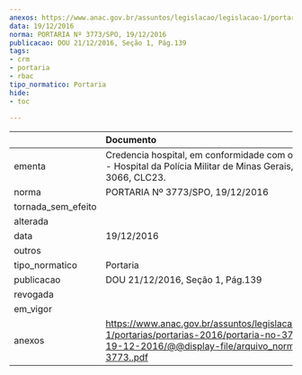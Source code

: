 ```yaml
---
anexos: https://www.anac.gov.br/assuntos/legislacao/legislacao-1/portarias/portarias-2016/portaria-no-3773-spo-19-12-2016/@@display-file/arquivo_norma/PA2016-3773..pdf
data: 19/12/2016
norma: PORTARIA Nº 3773/SPO, 19/12/2016
publicacao: DOU 21/12/2016, Seção 1, Pág.139
tags:
- crm
- portaria
- rbac
tipo_normatico: Portaria
hide: 
- toc 
 
---
```


|                    | Documento                                                                                                                                                       |
|:-------------------|:----------------------------------------------------------------------------------------------------------------------------------------------------------------|
| ementa             | Credencia hospital, em conformidade com o RBAC nº 67 - Hospital da Polícia Militar de Minas Gerais, CRM/MG 3066, CLC23.                                         |
| norma              | PORTARIA Nº 3773/SPO, 19/12/2016                                                                                                                                |
| tornada_sem_efeito |                                                                                                                                                                 |
| alterada           |                                                                                                                                                                 |
| data               | 19/12/2016                                                                                                                                                      |
| outros             |                                                                                                                                                                 |
| tipo_normatico     | Portaria                                                                                                                                                        |
| publicacao         | DOU 21/12/2016, Seção 1, Pág.139                                                                                                                                |
| revogada           |                                                                                                                                                                 |
| em_vigor           |                                                                                                                                                                 |
| anexos             | https://www.anac.gov.br/assuntos/legislacao/legislacao-1/portarias/portarias-2016/portaria-no-3773-spo-19-12-2016/@@display-file/arquivo_norma/PA2016-3773..pdf |